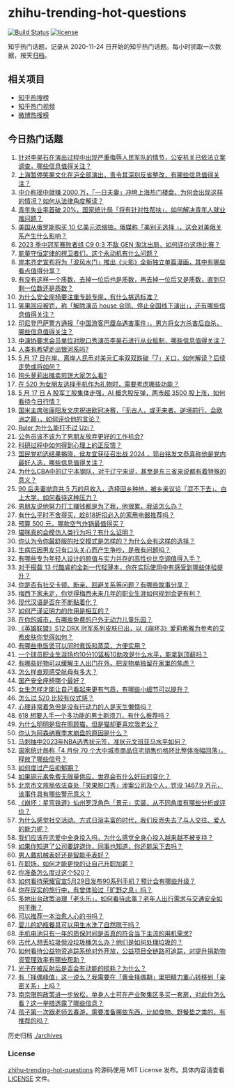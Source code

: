 # zhihu-trending-hot-questions

[![Build Status](https://github.com/justjavac/zhihu-trending-hot-questions/workflows/ci/badge.svg?branch=master)](https://github.com/justjavac/zhihu-trending-hot-questions/actions)
[![license](https://img.shields.io/github/license/justjavac/zhihu-trending-hot-questions)](https://github.com/justjavac/zhihu-trending-hot-questions/blob/master/LICENSE)

知乎热门话题，记录从 2020-11-24
日开始的知乎热门话题。每小时抓取一次数据，按天[归档](./archives)。

## 相关项目

- [知乎热搜榜](https://github.com/justjavac/zhihu-trending-top-search)
- [知乎热门视频](https://github.com/justjavac/zhihu-trending-hot-video)
- [微博热搜榜](https://github.com/justjavac/weibo-trending-hot-search)

## 今日热门话题

<!-- BEGIN -->
<!-- 最后更新时间 Thu May 18 2023 02:12:31 GMT+0800 (China Standard Time) -->

1. [针对李昊石在演出过程中出现严重侮辱人民军队的情节，公安机关已依法立案调查，哪些信息值得关注？](https://www.zhihu.com/question/601556809)
1. [上海暂停笑果文化在沪全部演出，责令其深刻反省整改，有哪些信息值得关注？](https://www.zhihu.com/question/601503908)
1. [中介称摇中就赚 2000 万，「一日夫妻」冲垮上海热门楼盘，为何会出现这样的情况？如何从法律角度解读？](https://www.zhihu.com/question/601479415)
1. [青年失业率首破 20%，国家统计局「将有针对性帮扶」，如何解决青年人就业难问题？](https://www.zhihu.com/question/601290323)
1. [美国从俄罗斯购买 10 亿美元浓缩铀，俄媒称「美别无选择 」，这会对美俄关系产生什么影响？](https://www.zhihu.com/question/601071574)
1. [2023 季中冠军赛败者组 C9 0:3 不敌 GEN 淘汰出局，如何评价这场比赛？](https://www.zhihu.com/question/601535655)
1. [能量守恒定律的捍卫者们，这个永动机有什么问题？](https://www.zhihu.com/question/412723373)
1. [岸本齐史宣布将为「波风水门」推出《火影》全新独立单篇漫画，其中有哪些看点值得分享？](https://www.zhihu.com/question/601337947)
1. [有没有这样一个质数，去掉一位后也是质数，再去掉一位后又是质数，直到只剩一位数还是质数？](https://www.zhihu.com/question/599300504)
1. [为什么安全座椅要注重专龄专座，有什么挑选标准？](https://www.zhihu.com/question/446744921)
1. [笑果回应被罚，称「解除演员 house 合同、停止全国线下演出」，还有哪些信息值得关注？](https://www.zhihu.com/question/601462142)
1. [印尼登巴萨警方通报「中国游客巴厘岛遇害事件」，男方将女方杀害后自杀，哪些信息值得关注？](https://www.zhihu.com/question/601479829)
1. [中演协要求会员单位对脱口秀演员李昊石进行从业抵制，哪些信息值得关注？](https://www.zhihu.com/question/601542640)
1. [人类有希望走出银河系吗?](https://www.zhihu.com/question/517090467)
1. [5 月 17 日在岸、离岸人民币对美元汇率双双跌破「7」关口，如何解读？后续走势或将如何？](https://www.zhihu.com/question/601478557)
1. [狗头萝莉出摊卖煎饼大家怎么看?](https://www.zhihu.com/question/600293513)
1. [在 520 为女朋友选择手机作为礼物时，需要考虑哪些功能？](https://www.zhihu.com/question/601456303)
1. [5 月 17 日 A 股军工股集体走强，AI 概念股反弹，两市超 3500 股上涨，如何看待今日行情？](https://www.zhihu.com/question/601436985)
1. [国米主席张康阳发文庆祝进欧冠决赛，「无古人，或无来者。逆境前行，会欧洲之巅」，如何评价他的言论？](https://www.zhihu.com/question/601466771)
1. [Ruler 为什么能打不过 Uzi？](https://www.zhihu.com/question/601047236)
1. [公务员该不该为了男朋友放弃更好的工作机会?](https://www.zhihu.com/question/594892895)
1. [科研过程中如何得到心理上的正反馈？](https://www.zhihu.com/question/525142570)
1. [国民党初选结果揭晓，侯友宜获征召出战 2024 ，郭台铭发文恭喜称他是党内最好人选，哪些信息值得关注？](https://www.zhihu.com/question/601436538)
1. [为什么CBA中的辽宁本钢队，对于辽宁来说，甚至是东三省来说都有着特殊的意义？](https://www.zhihu.com/question/600902319)
1. [90 后夫妻抛弃共 5 万的月收入，选择回乡种地，被乡亲议论「混不下去」、白上大学，如何看待这种压力？](https://www.zhihu.com/question/601373198)
1. [男朋友说他努力打工赚钱都是为了我，他很累，我该怎么办？](https://www.zhihu.com/question/598177887)
1. [有什么平时不舍得买，趁618折扣必入的家用电器推荐吗？](https://www.zhihu.com/question/600015442)
1. [预算 500 元，哪款空气炸锅最值得买？](https://www.zhihu.com/question/591687906)
1. [猫咪真的会模仿人类行为吗？有什么证明？](https://www.zhihu.com/question/596013474)
1. [你认为令你最舒服的社交模式是怎样的？为什么会有这样的选择？](https://www.zhihu.com/question/600490573)
1. [生病后因男友只有口头关心而产生争吵，是我有问题吗？](https://www.zhihu.com/question/597565580)
1. [有哪些专为年轻人设计的颜值与实力并存的高性价比空调值得入手？](https://www.zhihu.com/question/601158016)
1. [对于搭载 13 代酷睿的全新一代轻薄本，你在实际使用中有感受到哪些体验提升？](https://www.zhihu.com/question/601350167)
1. [你是否有社交卡顿、断亲、回避关系等问题？有哪些故事分享？](https://www.zhihu.com/question/600490565)
1. [梅西下家未定，你觉得梅西未来几年的职业生涯如何规划会更有利？](https://www.zhihu.com/question/601359002)
1. [现代汉语是否在不断黏着化？](https://www.zhihu.com/question/268882153)
1. [如何严谨证明力的作用是相互的？](https://www.zhihu.com/question/598108765)
1. [在你的城市，有哪些免费的户外无动力儿童乐园？](https://www.zhihu.com/question/600269832)
1. [《英雄联盟》S12 DRX 冠军系列皮肤已出，以《崩坏3》爱莉希雅为参考的艾希皮肤你觉得如何？](https://www.zhihu.com/question/601399154)
1. [有哪些电饭煲可以同时煮饭和蒸菜，方便实用？](https://www.zhihu.com/question/591285385)
1. [一个球员职业生涯场均10分10篮板10助攻是什么水平，能拿到顶薪吗？](https://www.zhihu.com/question/598017318)
1. [有哪些好物可以缓解主人出门在外，把宠物单独留在家里的焦虑？](https://www.zhihu.com/question/595576482)
1. [怎么样直观感受航母有多大？](https://www.zhihu.com/question/538697366)
1. [国产安全座椅哪个最好？](https://www.zhihu.com/question/476290040)
1. [女生怎样才能让自己看起来更有气质，有哪些小细节可以提升？](https://www.zhihu.com/question/599761249)
1. [怎么过 520 比较有仪式感？](https://www.zhihu.com/question/599194420)
1. [心理非常着急但是没有行动力的人是天生懒惰吗？](https://www.zhihu.com/question/483244051)
1. [618 想要入手一个多功能的男士剃须刀，有什么推荐吗？](https://www.zhihu.com/question/591272888)
1. [为什么明明是我在照顾猫，但是猫却更喜欢我老公？](https://www.zhihu.com/question/598606116)
1. [你认为阿森纳赛季末崩盘的原因是什么？](https://www.zhihu.com/question/601020882)
1. [马刺抽中2023年NBA选秀状元签，准状元文班亚马水平如何？](https://www.zhihu.com/question/601426292)
1. [国家统计局称「4 月份 70 个大中城市商品住宅销售价格环比整体涨幅回落」，释放了哪些信号？](https://www.zhihu.com/question/601436640)
1. [如何度过产后抑郁期？](https://www.zhihu.com/question/526471395)
1. [如果铜元素免费无限量供应，世界会有什么好玩的变化？](https://www.zhihu.com/question/599986394)
1. [北京市文旅局依法查处「笑果脱口秀」涉案公司及个人，罚没 1467.9 万元，该事件具有哪些警示意义？](https://www.zhihu.com/question/601459372)
1. [《崩坏：星穹铁道》仙州罗浮角色「景元」实装，从不同角度有哪些分析或评价？](https://www.zhihu.com/question/601469094)
1. [为什么感觉社交活动、方式日渐丰富的时代，我们反而失去了与人交往、爱人的能力呢？](https://www.zhihu.com/question/599385519)
1. [我们应该在恋爱中全身投入吗，为什么感觉全身心投入越来越不被支持？](https://www.zhihu.com/question/599210296)
1. [如果你知道了公司要辞退你，同事也知道，你还能呆下去吗？](https://www.zhihu.com/question/591492739)
1. [男人戴机械表好还是智能手表好？](https://www.zhihu.com/question/585366385)
1. [在职场，如何才能更快的让自己升职加薪？](https://www.zhihu.com/question/267089247)
1. [你准备怎么度过这个520？](https://www.zhihu.com/question/601454275)
1. [如何看待荣耀官宣5月29日发布90系列手机？预计会有哪些升级？](https://www.zhihu.com/question/601439801)
1. [你在现实的旅行中，有曾体验过「旷野之息」吗？](https://www.zhihu.com/question/599400275)
1. [多地出台政策治理「老头乐」，如何看待此事？老年人出行需求与交通安全如何平衡？](https://www.zhihu.com/question/601435553)
1. [可以推荐一本治愈人心的书吗？](https://www.zhihu.com/question/601269815)
1. [婴儿的奶瓶餐具可以用生水洗了自然晾干吗？](https://www.zhihu.com/question/443515664)
1. [手机电池只有一年的质保时间是否真的符合当下主流的用机需求?](https://www.zhihu.com/question/601473537)
1. [古代人想丢垃圾但没垃圾桶怎么办？他们是如何处理垃圾的？](https://www.zhihu.com/question/600851587)
1. [如何看待公益物资追踪系统对外开放，公益项目全链路可追踪，对提升捐助物资管理效率有哪些帮助？](https://www.zhihu.com/question/601437339)
1. [光子在被反射后是否会有动能的损耗？为什么？](https://www.zhihu.com/question/509589474)
1. [有「择偶峰值」这一说么？我需要在「黄金择偶期」里把精力重心转移到「亲密关系」上吗？](https://www.zhihu.com/question/599383053)
1. [南京限购政策进一步放松，单身人士可在产业聚集区多买一套房，对此你怎么看？这一举措透露了哪些信息？](https://www.zhihu.com/question/601243156)
1. [孩子第一次跟老师去春游，需要准备哪些东西，比如食物、野餐垫之类的，有推荐的吗？](https://www.zhihu.com/question/600224910)

<!-- END -->

历史归档 [./archives](./archives)

### License

[zhihu-trending-hot-questions](https://github.com/justjavac/zhihu-trending-hot-questions)
的源码使用 MIT License 发布。具体内容请查看 [LICENSE](./LICENSE) 文件。
